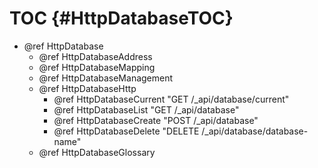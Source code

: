 TOC {#HttpDatabaseTOC}
======================

- @ref HttpDatabase
  - @ref HttpDatabaseAddress
  - @ref HttpDatabaseMapping
  - @ref HttpDatabaseManagement
  - @ref HttpDatabaseHttp
    - @ref HttpDatabaseCurrent "GET /_api/database/current"
    - @ref HttpDatabaseList "GET /_api/database"
    - @ref HttpDatabaseCreate "POST /_api/database"
    - @ref HttpDatabaseDelete "DELETE /_api/database/database-name"
  - @ref HttpDatabaseGlossary
